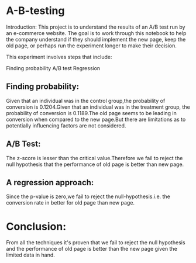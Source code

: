 # A-B-testing
Introduction:
This project is to understand the results of an A/B test run by an e-commerce website. The goal is to work through this notebook to help the company understand if they should implement the new page, keep the old page, or perhaps run the experiment longer to make their decision.

This experiment involves steps that include:

Finding probability
A/B test
Regression

## Finding probability:
Given that an individual was in the control group,the probability of conversion is 0.1204.Given that an individual was in the treatment group, the probability of conversion is 0.1189.The old page seems to be leading in conversion when compared to the new page.But there are limitations as to potentially influencing factors are not considered.

## A/B Test:
The z-score is lesser than the critical value.Therefore we fail to reject the null hypothesis that the performance of old page is better than new page.

## A regression approach:
Since the p-value is zero,we fail to reject the null-hypothesis.i.e. the conversion rate in better for old page than new page.

# Conclusion:
From all the techniques it's proven that we fail to reject the null hypothesis and the performance of old page is better than the new page given the limited data in hand.

